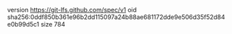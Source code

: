 version https://git-lfs.github.com/spec/v1
oid sha256:0ddf850b361e96b2dd115097a24b88ae681172dde9e506d35f52d84e0b99d5c1
size 784
